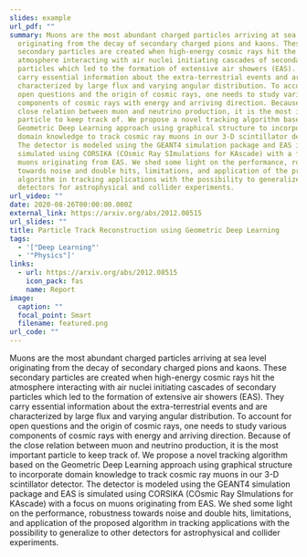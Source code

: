 ```yaml
---
slides: example
url_pdf: ""
summary: Muons are the most abundant charged particles arriving at sea level
  originating from the decay of secondary charged pions and kaons. These
  secondary particles are created when high-energy cosmic rays hit the
  atmosphere interacting with air nuclei initiating cascades of secondary
  particles which led to the formation of extensive air showers (EAS). They
  carry essential information about the extra-terrestrial events and are
  characterized by large flux and varying angular distribution. To account for
  open questions and the origin of cosmic rays, one needs to study various
  components of cosmic rays with energy and arriving direction. Because of the
  close relation between muon and neutrino production, it is the most important
  particle to keep track of. We propose a novel tracking algorithm based on the
  Geometric Deep Learning approach using graphical structure to incorporate
  domain knowledge to track cosmic ray muons in our 3-D scintillator detector.
  The detector is modeled using the GEANT4 simulation package and EAS is
  simulated using CORSIKA (COsmic Ray SImulations for KAscade) with a focus on
  muons originating from EAS. We shed some light on the performance, robustness
  towards noise and double hits, limitations, and application of the proposed
  algorithm in tracking applications with the possibility to generalize to other
  detectors for astrophysical and collider experiments.
url_video: ""
date: 2020-08-26T00:00:00.000Z
external_link: https://arxiv.org/abs/2012.08515
url_slides: ""
title: Particle Track Reconstruction using Geometric Deep Learning
tags:
  - '["Deep Learning"'
  - '"Physics"]'
links:
  - url: https://arxiv.org/abs/2012.08515
    icon_pack: fas
    name: Report
image:
  caption: ""
  focal_point: Smart
  filename: featured.png
url_code: ""
---
```

Muons are the most abundant charged particles arriving at sea level originating from the decay of secondary charged pions and kaons. These secondary particles are created when high-energy cosmic rays hit the atmosphere interacting with air nuclei initiating cascades of secondary particles which led to the formation of extensive air showers (EAS). They carry essential information about the extra-terrestrial events and are characterized by large flux and varying angular distribution. To account for open questions and the origin of cosmic rays, one needs to study various components of cosmic rays with energy and arriving direction. Because of the close relation between muon and neutrino production, it is the most important particle to keep track of. We propose a novel tracking algorithm based on the Geometric Deep Learning approach using graphical structure to incorporate domain knowledge to track cosmic ray muons in our 3-D scintillator detector. The detector is modeled using the GEANT4 simulation package and EAS is simulated using CORSIKA (COsmic Ray SImulations for KAscade) with a focus on muons originating from EAS. We shed some light on the performance, robustness towards noise and double hits, limitations, and application of the proposed algorithm in tracking applications with the possibility to generalize to other detectors for astrophysical and collider experiments.